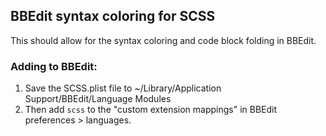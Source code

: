 ## BBEdit syntax coloring for SCSS

This should allow for the syntax coloring and code block folding in BBEdit.

### Adding to BBEdit:

1. Save the SCSS.plist file to ~/Library/Application Support/BBEdit/Language Modules
2. Then add `scss` to the "custom extension mappings" in BBEdit preferences > languages.

